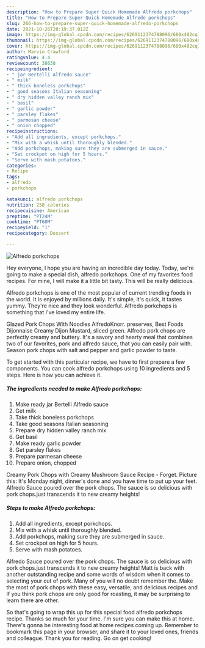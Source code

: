 ```yaml
---
description: "How to Prepare Super Quick Homemade Alfredo porkchops"
title: "How to Prepare Super Quick Homemade Alfredo porkchops"
slug: 266-how-to-prepare-super-quick-homemade-alfredo-porkchops
date: 2021-10-26T20:19:37.012Z
image: https://img-global.cpcdn.com/recipes/6269112374788096/680x482cq70/alfredo-porkchops-recipe-main-photo.jpg
thumbnail: https://img-global.cpcdn.com/recipes/6269112374788096/680x482cq70/alfredo-porkchops-recipe-main-photo.jpg
cover: https://img-global.cpcdn.com/recipes/6269112374788096/680x482cq70/alfredo-porkchops-recipe-main-photo.jpg
author: Marvin Crawford
ratingvalue: 4.4
reviewcount: 38638
recipeingredient:
- " jar Bertelli Alfredo sauce"
- " milk"
- " thick boneless porkchops"
- " good seasons Italian seasoning"
- " dry hidden valley ranch mix"
- " basil"
- " garlic powder"
- " parsley flakes"
- " parmesan cheese"
- " onion chopped"
recipeinstructions:
- "Add all ingredients, except porkchops."
- "Mix with a whisk until thoroughly blended."
- "Add porkchops, making sure they are submerged in sauce."
- "Set crockpot on high for 5 hours."
- "Serve with mash potatoes."
categories:
- Recipe
tags:
- alfredo
- porkchops

katakunci: alfredo porkchops 
nutrition: 258 calories
recipecuisine: American
preptime: "PT24M"
cooktime: "PT60M"
recipeyield: "1"
recipecategory: Dessert

---
```



![Alfredo porkchops](https://img-global.cpcdn.com/recipes/6269112374788096/680x482cq70/alfredo-porkchops-recipe-main-photo.jpg)

Hey everyone, I hope you are having an incredible day today. Today, we're going to make a special dish, alfredo porkchops. One of my favorites food recipes. For mine, I will make it a little bit tasty. This will be really delicious.

Alfredo porkchops is one of the most popular of current trending foods in the world. It is enjoyed by millions daily. It's simple, it's quick, it tastes yummy. They're nice and they look wonderful. Alfredo porkchops is something that I've loved my entire life.

Glazed Pork Chops With Noodles AlfredoKnorr. preserves, Best Foods Dijonnaise Creamy Dijon Mustard, sliced green. Alfredo pork chops are perfectly creamy and buttery. It&#39;s a savory and hearty meal that combines two of our favorites, pork and alfredo sauce, that you can easily pair with. Season pork chops with salt and pepper and garlic powder to taste.


To get started with this particular recipe, we have to first prepare a few components. You can cook alfredo porkchops using 10 ingredients and 5 steps. Here is how you can achieve it.

<!--inarticleads1-->

##### The ingredients needed to make Alfredo porkchops:

1. Make ready  jar Bertelli Alfredo sauce
1. Get  milk
1. Take  thick boneless porkchops
1. Take  good seasons Italian seasoning
1. Prepare  dry hidden valley ranch mix
1. Get  basil
1. Make ready  garlic powder
1. Get  parsley flakes
1. Prepare  parmesan cheese
1. Prepare  onion, chopped


Creamy Pork Chops with Creamy Mushroom Sauce Recipe - Forget. Picture this: It&#39;s Monday night, dinner&#39;s done and you have time to put up your feet. Alfredo Sauce poured over the pork chops. The sauce is so delicious with pork chops.just transcends it to new creamy heights! 

<!--inarticleads2-->

##### Steps to make Alfredo porkchops:

1. Add all ingredients, except porkchops.
1. Mix with a whisk until thoroughly blended.
1. Add porkchops, making sure they are submerged in sauce.
1. Set crockpot on high for 5 hours.
1. Serve with mash potatoes.


Alfredo Sauce poured over the pork chops. The sauce is so delicious with pork chops.just transcends it to new creamy heights! Matt is back with another outstanding recipe and some words of wisdom when it comes to selecting your cut of pork. Many of you will no doubt remember the. Make the most of pork chops with these easy, versatile, and delicious recipes and If you think pork chops are only good for roasting, it may be surprising to learn there are other. 

So that's going to wrap this up for this special food alfredo porkchops recipe. Thanks so much for your time. I'm sure you can make this at home. There's gonna be interesting food at home recipes coming up. Remember to bookmark this page in your browser, and share it to your loved ones, friends and colleague. Thank you for reading. Go on get cooking!
